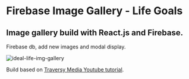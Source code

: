 # Firebase Image Gallery - Life Goals

## Image gallery build with React.js and Firebase.

Firebase db, add new images and modal display.

![ideal-life-img-gallery](https://github.com/BibianaBalBar/Firebase-Image-Gallery/blob/main/img/ideal_life.gif)

Build based on [Traversy Media Youtube tutorial](https://www.youtube.com/watch?v=vUe91uOx7R0&list=PL-ayh6k9j9FYvRIEOJzWPvY0FrAuUHYfc&index=1).

